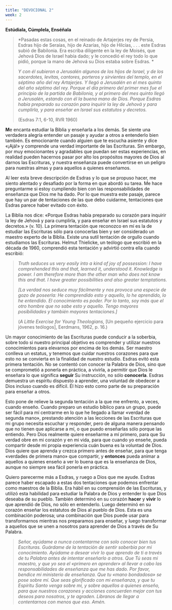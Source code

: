 ```yaml
---
title: "DEVOCIONAL 2"
week: 2
---
```


**Estúdiala, Cúmplela, Enséñala**

> *Pasadas estas cosas, en el reinado de Artajerjes rey de Persia,
> Esdras hijo de Seraías, hijo de Azarías, hijo de Hilcías, . . . este
> Esdras subió de Babilonia. Era escriba diligente en la ley de Moisés,
> que Jehová Dios de Israel había dado; y le concedió el rey todo lo que
> pidió, porque la mano de Jehová su Dios estaba sobre Esdras. *
>
> *Y con él subieron a Jerusalén algunos de los hijos de Israel, y de
> los sacerdotes, levitas, cantores, porteros y sirvientes del templo,
> en el séptimo año del rey Artajerjes. Y llegó a Jerusalén en el mes
> quinto del año séptimo del rey. Porque el día primero del primer mes
> fue el principio de la partida de Babilonia, y al primero del mes
> quinto llegó a Jerusalén, estando con él la buena mano de Dios. Porque
> Esdras había preparado su corazón para inquirir la ley de Jehová y
> para cumplirla, y para enseñar en Israel sus estatutos y decretos.* 
>
> (Esdras 7:1, 6-10, RVR 1960)

**M**e encanta estudiar la Biblia y enseñarla a los demás. Se siente una
verdadera alegría entender un pasaje y ayudar a otros a entenderlo bien
también. Es emocionante cuando alguien que te escucha asiente y dice
«¡Ajá!» y comprende una verdad importante de las Escrituras. Sin
embargo, por muy emocionantes y agradables que puedan ser estas
experiencias, en realidad pueden hacernos pasar por alto los propósitos
mayores de Dios al darnos las Escrituras, y nuestra enseñanza puede
convertirse en un peligro para nuestras almas y para aquellos a quienes
enseñamos.

Al leer esta breve descripción de Esdras y lo que se propuso hacer, me
siento alentado y desafiado por la forma en que abordó su tarea. Me hace
preguntarme si estoy cumpliendo bien con las responsabilidades de
enseñanza que Dios me ha dado. Por lo que muestra este pasaje, parece
que hay un par de tentaciones de las que debo cuidarme, tentaciones que
Esdras parece haber evitado con éxito.

La Biblia nos dice: «Porque Esdras había preparado su corazón para
inquirir la ley de Jehová y para cumplirla, y para enseñar en Israel sus
estatutos y decretos.» (v. 10). La primera tentación que reconozco en mí
es la de estudiar las Escrituras sólo para conocerlas bien y ser
considerado un maestro experto de la Biblia. Existe una sutil tentación
de orgullo cuando estudiamos las Escrituras. Helmut Thielicke, un
teólogo que escribió en la década de 1960, comprendió esta tentación y
advirtió contra ella cuando escribió:

> *Truth seduces us very easily into a kind of joy of possession: I have
> comprehended this and that, learned it, understood it. Knowledge is
> power. I am therefore more than the other man who does not know this
> and that. I have greater possibilities and also greater temptations.*
>
> *\[La verdad nos seduce muy fácilmente y nos provoca una especie de
> gozo de poseerla: He comprendido esto y aquello, lo he aprendido, lo
> he entendido. El conocimiento es poder. Por lo tanto, soy más que el
> otro hombre que no sabe esto y aquello. Tengo mayores posibilidades y
> también mayores tentaciones.\]*
>
> (*A Little Exercise for Young Theologians,* \[Un pequeño ejercicio
> para jóvenes teólogos\], Eerdmans, 1962, p. 16.)

Un mayor conocimiento de las Escrituras puede conducir a la soberbia,
sobre todo si nuestro principal objetivo es comprender y utilizar
nuestros conocimientos para elevarnos por encima de los demás. Ser
maestro conlleva un estatus, y tenemos que cuidar nuestros corazones
para que esto no se convierta en la finalidad de nuestro estudio. Esdras
evitó esta primera tentación. No se contentó con conocer la Palabra de
Dios, sino que se comprometió a ponerla en práctica, a vivirla, a
permitir que Dios le enseñara lo que significa **seguir** Su
instrucción, no sólo **conocerla**. Esdras demuestra un espíritu
dispuesto a aprender, una voluntad de obedecer a Dios incluso cuando es
difícil. Él hizo esto como parte de su preparación para enseñar a otros.

Esto pone de relieve la segunda tentación a la que me enfrento, a veces,
cuando enseño. Cuando preparo un estudio bíblico para un grupo, puede
ser fácil para mí centrarme en lo que he llegado a llamar «verdad de
segunda mano», prestando atención a las lecciones de las Escrituras que
mi grupo necesita escuchar y responder, pero de alguna manera pensando
que no tienen que aplicarse a mí, o que puedo enseñarlas sólo porque las
entiendo. Pero Dios realmente quiere enseñarme a mí primero, para que Su
verdad obre en mi corazón y en mi vida, para que cuando yo enseñe, pueda
compartir desde mi propia experiencia cuán buena es la voluntad de Dios.
Dios quiere que aprenda y crezca primero antes de enseñar, para que
tenga «verdades de primera mano» que compartir, y **entonces** pueda
animar a aquellos a quienes enseño a ver lo buena que es la enseñanza de
Dios, aunque no siempre sea fácil ponerla en práctica.

Quiero parecerme más a Esdras, y ruego a Dios que me ayude. Esdras
parece haber escapado a estas dos tentaciones que podemos enfrentar como
maestros de la Biblia. Era hábil en su comprensión de las Escrituras, y
utilizó esta habilidad para estudiar la Palabra de Dios y entender lo
que Dios deseaba de su pueblo. También determinó en su corazón **hacer**
y **vivir** lo que aprendió de Dios, no sólo en entenderlo. Luego
determinó en su corazón enseñar los estatutos de Dios al pueblo de Dios.
Esta es una combinación poderosa; una combinación que Dios puede usar
para transformarnos mientras nos preparamos para enseñar, y luego
transformar a aquellos que se unen a nosotros para aprender de Dios a
través de Su Palabra.

> *Señor, ayúdame a nunca contentarme con solo conocer bien tus
> Escrituras. Guárdame de la tentación de sentir soberbia por mi
> conocimiento. Ayúdame a desear vivir lo que aprendo de ti a través de
> tu Palabra antes de intentar enseñarlo a otros. Que Tú seas mi
> maestro, y que yo sea el «primero en aprender» al llevar a cabo las
> responsabilidades de enseñanza que me has dado. Por favor, bendice mi
> ministerio de enseñanza. Que tu «mano bondadosa» se pose sobre mí. Que
> seas glorificado con mi enseñanza, y que tu Espíritu Santo venga sobre
> mí, y sobre aquellos a quienes enseño, para que nuestros corazones y
> acciones concuerden mejor con tus deseos para nosotros, y te agraden.
> Líbranos de llegar a contentarnos con menos que eso. Amén.*
